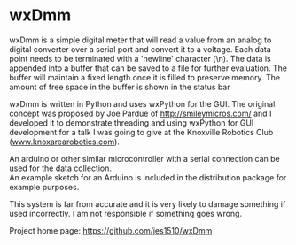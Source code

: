 wxDmm
===========

wxDmm is a simple digital meter that will read a value from an analog to digital converter over a serial
port and convert it to a voltage.  Each data point needs to be terminated with a 'newline' character (\n). 
The data is appended into a buffer that can be saved to a file for further evaluation.  The buffer will 
maintain a fixed length once it is filled to preserve memory.  The amount of free space in the buffer
is shown in the status bar

wxDmm is written in Python and uses wxPython for the GUI.  The original concept was proposed by Joe Pardue 
of http://smileymicros.com/ and I developed it to demonstrate threading and using wxPython for GUI 
development for a talk I was going to give at the Knoxville Robotics Club (www.knoxarearobotics.com).

An arduino or other similar microcontroller with a serial connection can be used for the data collection.  
An example sketch for an Arduino is included in the distribution package for example purposes.

This system is far from accurate and it is very likely to damage something if used incorrectly.  I am
not responsible if something goes wrong.

Project home page:
https://github.com/jes1510/wxDmm


